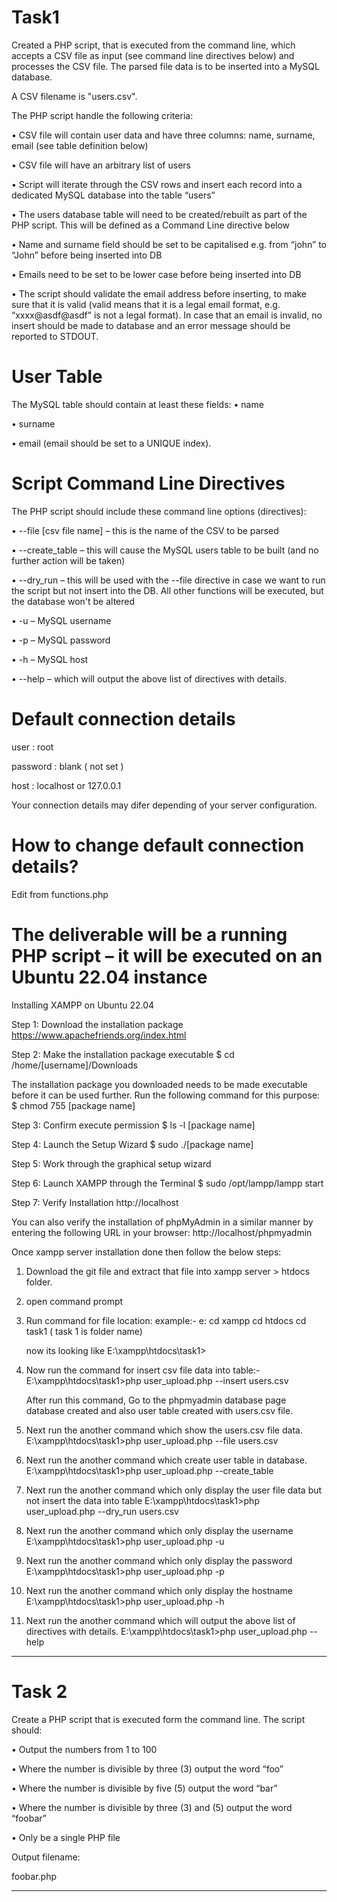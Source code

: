 # Task1

Created a PHP script, that is executed from the command line, which accepts a CSV file as input (see command
line directives below) and processes the CSV file. The parsed file data is to be inserted into a MySQL database.

A CSV filename is "users.csv".

The PHP script handle the following criteria:

• CSV file will contain user data and have three columns: name, surname, email (see table definition
below)

• CSV file will have an arbitrary list of users

• Script will iterate through the CSV rows and insert each record into a dedicated MySQL database into
the table “users”

• The users database table will need to be created/rebuilt as part of the PHP script. This will be defined
as a Command Line directive below

• Name and surname field should be set to be capitalised e.g. from “john” to “John” before being
inserted into DB

• Emails need to be set to be lower case before being inserted into DB

• The script should validate the email address before inserting, to make sure that it is valid (valid means
that it is a legal email format, e.g. “xxxx@asdf@asdf” is not a legal format). In case that an email is
invalid, no insert should be made to database and an error message should be reported to STDOUT.

# User Table

The MySQL table should contain at least these fields:
• name

• surname

• email (email should be set to a UNIQUE index).


# Script Command Line Directives

The PHP script should include these command line options (directives):

• --file [csv file name] –	this is the name of the CSV to be parsed

• --create_table 		 – 	this will cause the MySQL users table to be built (and no further action will be taken)

• --dry_run 			 – 	this will be used with the --file directive in case we want to run the script but not insert into the DB. All 								other functions will be executed, but the database won't be altered

• -u 					 –  MySQL username

• -p 					 –  MySQL password

• -h 					 –  MySQL host

• --help 				 –  which will output the above list of directives with details.


# Default connection details
user : root

password : blank ( not set )

host : localhost or 127.0.0.1

Your connection details may difer depending of your server configuration.

# How to change default connection details?
Edit from functions.php 


# The deliverable will be a running PHP script – it will be executed on an Ubuntu 22.04 instance

Installing XAMPP on Ubuntu 22.04

Step 1: Download the installation package
https://www.apachefriends.org/index.html

Step 2: Make the installation package executable
$ cd /home/[username]/Downloads

The installation package you downloaded needs to be made executable before it can be used further. Run the following command for this purpose:
$ chmod 755 [package name]

Step 3: Confirm execute permission
$ ls -l [package name]

Step 4: Launch the Setup Wizard
$ sudo ./[package name]

Step 5: Work through the graphical setup wizard

Step 6: Launch XAMPP through the Terminal
$ sudo /opt/lampp/lampp start

Step 7: Verify Installation
http://localhost

You can also verify the installation of phpMyAdmin in a similar manner by entering the following URL in your browser:
http://localhost/phpmyadmin


Once xampp server installation done then follow the below steps:

1.  Download the git file and extract that file into xampp server  > htdocs folder.
2.  open command prompt
3.  Run command for file location:
    example:-
    e:
    cd xampp
    cd htdocs
    cd task1 ( task 1 is folder name)
   
    now its looking like
    E:\xampp\htdocs\task1>

5.  Now run the command for insert csv file data into table:-
    E:\xampp\htdocs\task1>php user_upload.php --insert users.csv

    After run this command, Go to the phpmyadmin database page database created and also user table created with users.csv file. 

6.  Next run the another command which show the users.csv file data.
    E:\xampp\htdocs\task1>php user_upload.php --file users.csv

7.  Next run the another command which create user table in database.
    E:\xampp\htdocs\task1>php user_upload.php --create_table

8.  Next run the another command which only display the user file data but not insert the data into table
    E:\xampp\htdocs\task1>php user_upload.php --dry_run users.csv

9.  Next run the another command which only display the username
    E:\xampp\htdocs\task1>php user_upload.php -u

10. Next run the another command which only display the password
    E:\xampp\htdocs\task1>php user_upload.php -p

11. Next run the another command which only display the hostname
    E:\xampp\htdocs\task1>php user_upload.php -h

12. Next run the another command which will output the above list of directives with details.
    E:\xampp\htdocs\task1>php user_upload.php --help


------------------------------------------------------------------------------------------------------------------------------------

# Task 2 

Create a PHP script that is executed form the command line. The script should:

• Output the numbers from 1 to 100

• Where the number is divisible by three (3) output the word “foo”

• Where the number is divisible by five (5) output the word “bar”

• Where the number is divisible by three (3) and (5) output the word “foobar”

• Only be a single PHP file

Output filename:

foobar.php

------------------------------------------------------------------------------------------------------------------------------------





